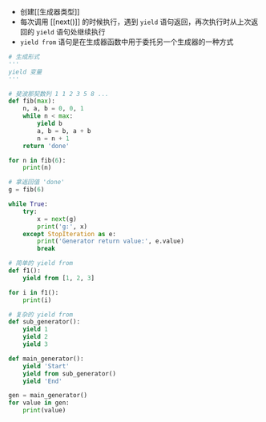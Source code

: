 - 创建[[生成器类型]]
- 每次调用 [[next()]] 的时候执行，遇到 `yield` 语句返回，再次执行时从上次返回的 `yield` 语句处继续执行
- `yield from` 语句是在生成器函数中用于委托另一个生成器的一种方式
```python
# 生成形式
'''
yield 变量
'''

# 斐波那契数列 1 1 2 3 5 8 ...
def fib(max):
    n, a, b = 0, 0, 1
    while n < max:
        yield b
        a, b = b, a + b
        n = n + 1
    return 'done'

for n in fib(6):
	print(n)

# 拿返回值 'done'
g = fib(6)

while True:
	try:
		x = next(g)
		print('g:', x)
	except StopIteration as e:
		print('Generator return value:', e.value)
		break

# 简单的 yield from
def f1():
    yield from [1, 2, 3]

for i in f1():
    print(i)

# 复杂的 yield from
def sub_generator():
    yield 1
    yield 2
    yield 3

def main_generator():
    yield 'Start'
    yield from sub_generator()
    yield 'End'

gen = main_generator()
for value in gen:
    print(value)

```
